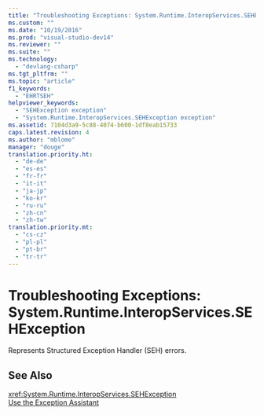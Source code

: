 ```yaml
---
title: "Troubleshooting Exceptions: System.Runtime.InteropServices.SEHException | Microsoft Docs"
ms.custom: ""
ms.date: "10/19/2016"
ms.prod: "visual-studio-dev14"
ms.reviewer: ""
ms.suite: ""
ms.technology: 
  - "devlang-csharp"
ms.tgt_pltfrm: ""
ms.topic: "article"
f1_keywords: 
  - "EHRTSEH"
helpviewer_keywords: 
  - "SEHException exception"
  - "System.Runtime.InteropServices.SEHException exception"
ms.assetid: 7104d3a9-5c88-4074-b600-1df8eab15733
caps.latest.revision: 4
ms.author: "mblome"
manager: "douge"
translation.priority.ht: 
  - "de-de"
  - "es-es"
  - "fr-fr"
  - "it-it"
  - "ja-jp"
  - "ko-kr"
  - "ru-ru"
  - "zh-cn"
  - "zh-tw"
translation.priority.mt: 
  - "cs-cz"
  - "pl-pl"
  - "pt-br"
  - "tr-tr"
---
```

# Troubleshooting Exceptions: System.Runtime.InteropServices.SEHException
Represents Structured Exception Handler (SEH) errors.  
  
## See Also  
 <xref:System.Runtime.InteropServices.SEHException>   
 [Use the Exception Assistant](../Topic/How%20to:%20Use%20the%20Exception%20Assistant.md)